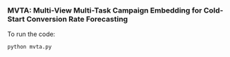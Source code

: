 ### MVTA: Multi-View Multi-Task Campaign Embedding for Cold-Start Conversion Rate Forecasting

To run the code:

`python mvta.py`

